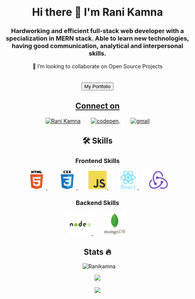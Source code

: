 <h1 align='center'>Hi there 👋 I'm Rani Kamna</h1>
<h3 align='center'>Hardworking and efficient full-stack web developer with a specialization in MERN stack. Able to learn new technologies, having good communication, analytical and interpersonal skills.</h3>
<!-- <li align="center">🌱 I’m currently learning Data Structure and MERN Stack</li> -->
<p align="center">👯 I’m looking to collaborate on Open Source Projects</p>
<h2 align='center'>
        <a href="https://rani-kamna-portfolio.vercel.app/"  target='_blank'>
        <button>My Portfolio</button>
</h2>
</p>

<!--
**RaniKamna/RaniKamna** is a ✨ _special_ ✨ repository because its `README.md` (this file) appears on your GitHub profile.

Here are some ideas to get you started:
- 🔭 I’m currently working on ...
- 🤔 I’m looking for help with ...
- 💬 Ask me about ...
- 📫 How to reach me: ...
- 😄 Pronouns: ...
- ⚡ Fun fact: ...
- 👷 
-->


<!-- <h2 align="center"> 🙋‍♂️ About me </h2> -->
<h2  align="center">Connect on</h2>
<p align="center">
<a href="https://www.linkedin.com/in/rani-kamna-b12b10197/" target="blank"><img align="center" src="https://raw.githubusercontent.com/rahuldkjain/github-profile-readme-generator/master/src/images/icons/Social/linked-in-alt.svg" alt="Rani Kamna" height="50" width="50"/></a>&nbsp;&nbsp;&nbsp;&nbsp;&nbsp;&nbsp;
<a href="https://codepen.io/ranik">
        <img src="https://cdn.freelogovectors.net/wp-content/uploads/2018/03/codepen-button-logo.png" alt="codepen" width='50' height='50' align='center'/>
</a>&nbsp;&nbsp;&nbsp;&nbsp;&nbsp;&nbsp;
<a href="mailto:ranikamna7251@gmail.com">  <img src="http://pngimg.com/uploads/google/google_PNG19639.png" alt="gmail" width='50' height='50'  align='center' /></a>
</p>
<h2 align="center">🛠 Skills</h2>
<h3 align="center">Frontend Skills</h3>
 <p align='center'>
        <a href="https://www.w3.org/html/" target="_blank"  align="center">
   <img src="https://raw.githubusercontent.com/devicons/devicon/master/icons/html5/html5-original-wordmark.svg" alt="html5" width="50" height="50" />
 </a>&nbsp;&nbsp;&nbsp;&nbsp;&nbsp;&nbsp;
 <a href="https://www.w3schools.com/css/" target="_blank">
    <img src="https://raw.githubusercontent.com/devicons/devicon/master/icons/css3/css3-original-wordmark.svg" alt="css3" width="50" height="50" />
 </a>&nbsp;&nbsp;&nbsp;&nbsp;&nbsp;&nbsp;
 <a href="https://developer.mozilla.org/en-US/docs/Web/JavaScript" target="_blank">
    <img src="https://raw.githubusercontent.com/devicons/devicon/master/icons/javascript/javascript-original.svg" alt="javascript" width="50" height="50" />
 </a>&nbsp;&nbsp;&nbsp;&nbsp;&nbsp;&nbsp;
 <a href="https://reactjs.org/" target="_blank">
    <img src="https://raw.githubusercontent.com/devicons/devicon/master/icons/react/react-original-wordmark.svg" alt="react" width="50" height="50" />
 </a>&nbsp;&nbsp;&nbsp;&nbsp;&nbsp;&nbsp;
 <a href="https://react-redux.js.org/introduction/getting-started">
    <img src="https://raw.githubusercontent.com/devicons/devicon/master/icons/redux/redux-original.svg" alt="redux" width="50" height="50" />
 </a>
 </p>
 <h3 align="center">Backend Skills</h3>
 <p align='center'>
         <a href="https://developer.mozilla.org/en-US/docs/Learn/Server-side/Express_Nodejs" target='_blank'>
    <img src="https://raw.githubusercontent.com/devicons/devicon/master/icons/nodejs/nodejs-original-wordmark.svg" alt="nodejs" width="60" height="60" />
 </a>&nbsp;&nbsp;&nbsp;&nbsp;&nbsp;&nbsp;
 <a href="https://docs.mongodb.com/manual/reference/command/">
     <img src="https://raw.githubusercontent.com/devicons/devicon/master/icons/mongodb/mongodb-original-wordmark.svg" alt="mongodb" width="60" height="60" />
 </a>
</p>
<h2 align="center">Stats  🔥</h2>
<p align="center">&nbsp;
<!--         <img align="center" src="https://github-readme-stats.vercel.app/api?username=RaniKamna&show_icons=true&locale=en" alt="RaniKamna" /> -->
        <img src="https://github-readme-stats.vercel.app/api?username=Ranikamna&show_icons=true&theme=radical&count_private=true&border_color=444&title_color=FC6401&icon_color=FC6401&bg_color=0D111700&text_color=969696&custom_title=Ranikamna+Github Stats"height:"200"  alt="Ranikamna" />

</p>
<p align="center">
<!--         <img align="center" src="https://github-readme-streak-stats.herokuapp.com/?user=RaniKamna&" alt="RaniKamna" /> -->
         <img width="400px" height:"200" src="http://github-readme-streak-stats.herokuapp.com?user=Ranikamna&border_color=444&background=0D111700&border=943BDD00&fire=CB0044&sideNums=FC6401&currStreakLabel=ff96e6e&currStreakNum=969696&sideLabels=FC6401&dates=969696&stroke=7F1DA2" />
</p>
<p align="center">
<!--         <img align="center" src="https://github-readme-stats.vercel.app/api/top-langs?username=RaniKamna&show_icons=true&locale=en&layout=compact" alt="RaniKamna" /> -->
           <img src="https://github-readme-stats.vercel.app/api/top-langs/?username=Ranikamna&layout=compact&&text_color=969696&border_color=444&title_color=00BFFF"  height="200"/>

</p>
